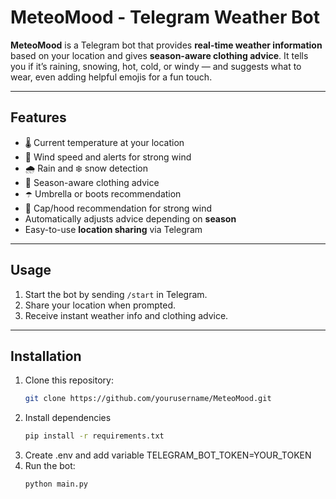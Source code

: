 # MeteoMood - Telegram Weather Bot

**MeteoMood** is a Telegram bot that provides **real-time weather information** based on your location and gives **season-aware clothing advice**. It tells you if it’s raining, snowing, hot, cold, or windy — and suggests what to wear, even adding helpful emojis for a fun touch.

---

## Features
- 🌡️ Current temperature at your location  
- 💨 Wind speed and alerts for strong wind  
- 🌧️ Rain and ❄️ snow detection  
- 🧥 Season-aware clothing advice  
- ☂️ Umbrella or boots recommendation  
- 🧢 Cap/hood recommendation for strong wind  
- Automatically adjusts advice depending on **season**  
- Easy-to-use **location sharing** via Telegram  

---

## Usage
1. Start the bot by sending `/start` in Telegram.  
2. Share your location when prompted.  
3. Receive instant weather info and clothing advice.

---

## Installation
1. Clone this repository:  
   ```bash
   git clone https://github.com/yourusername/MeteoMood.git
2. Install dependencies
    ```bash
   pip install -r requirements.txt
3. Create .env and add variable TELEGRAM_BOT_TOKEN=YOUR_TOKEN
4. Run the bot:
    ```bash
    python main.py
